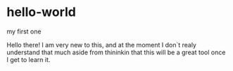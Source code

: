 # hello-world
my first one

Hello there!
I am very new to this, and at the moment I don`t realy understand that much aside from thininkin that 
this will be a great tool once I get to learn it.
